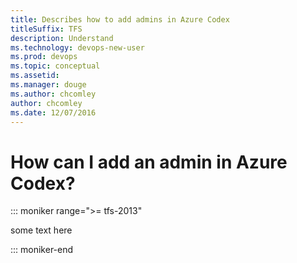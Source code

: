```yaml
---
title: Describes how to add admins in Azure Codex
titleSuffix: TFS
description: Understand 
ms.technology: devops-new-user 
ms.prod: devops
ms.topic: conceptual
ms.assetid:  
ms.manager: douge
ms.author: chcomley
author: chcomley
ms.date: 12/07/2016
---
```



# How can I add an admin in Azure Codex?

::: moniker range=">= tfs-2013"

some text here

::: moniker-end
